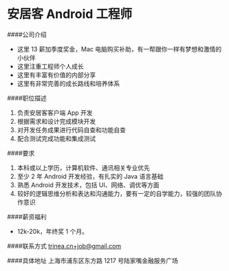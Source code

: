 安居客 Android 工程师
==========  
####公司介绍
- 这里 13 薪加季度奖金，Mac 电脑购买补助，有一帮跟你一样有梦想和激情的小伙伴  
- 这里注重工程师个人成长  
- 这里有丰富有价值的内部分享  
- 这里有非常完善的成长路线和培养体系  

####职位描述  
1. 负责安居客客户端 App 开发  
2. 根据需求和设计完成模块开发  
3. 对开发任务成果进行代码自查和功能自查  
4. 配合测试完成功能和集成测试  

####要求 
1. 本科或以上学历，计算机软件、通讯相关专业优先  
2. 至少 2 年 Android 开发经验，有扎实的 Java 语言基础  
3. 熟悉 Android 开发技术，包括 UI、网络、调优等方面  
4. 较好的逻辑思维分析和表达和沟通能力，要有一定的自学能力，较强的团队协作意识  

####薪资福利
- 12k-20k，年终奖 1 个月。  

####联系方式
[trinea.cn+job@gmail.com](mailto:trinea.cn+job@gmail.com)  

####具体地址
上海市浦东区东方路 1217 号陆家嘴金融服务广场
